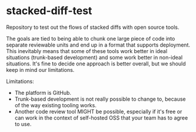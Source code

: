 # stacked-diff-test
Repository to test out the flows of stacked diffs with open source tools.

The goals are tied to being able to chunk one large piece of code into separate reviewable units and end up in a format that supports deployment. This inevitably means that some of these tools work better in ideal situations (trunk-based development) and some work better in non-ideal situations. It's fine to decide one approach is better overall, but we should keep in mind our limitations.

Limitations: 
 - The platform is GitHub.
 - Trunk-based development is not really possible to change to, because of the way existing tooling works.
 - Another code review tool MIGHT be possible, especially if it's free or can work in the context of self-hosted OSS that your team has to agree to use.

